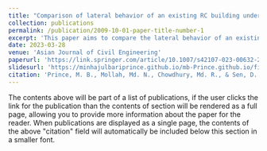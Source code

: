 ```yaml
---
title: "Comparison of lateral behavior of an existing RC building under nonlinear static and incremental dynamic loads."
collection: publications
permalink: /publication/2009-10-01-paper-title-number-1
excerpt: 'This paper aims to compare the lateral behavior of an existing reinforced concrete (RC) building under nonlinear static and incremental dynamic loads, focusing on aspects such as lateral stiffness, strength, ductility, collapse mechanisms, and damage.'
date: 2023-03-28
venue: 'Asian Journal of Civil Engineering'
paperurl: 'https://link.springer.com/article/10.1007/s42107-023-00632-2'
slidesurl: 'https://minhajulbariprince.github.io/mb-Prince.github.io/files/Va2.pdf'
citation: 'Prince, M. B., Mollah, Md. N., Chowdhury, Md. R., & Sen, D. (2023). Comparison of lateral behavior of an existing RC building under nonlinear static and incremental dynamic loads. Asian Journal of Civil Engineering, 24(7), 2155–2164. https://doi.org/10.1007/s42107-023-00632-2'
---
```


The contents above will be part of a list of publications, if the user clicks the link for the publication than the contents of section will be rendered as a full page, allowing you to provide more information about the paper for the reader. When publications are displayed as a single page, the contents of the above "citation" field will automatically be included below this section in a smaller font.
